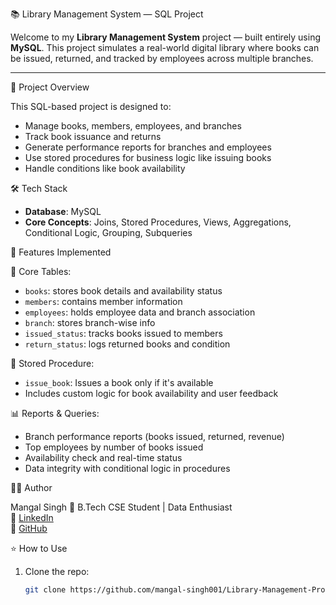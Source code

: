 📚 Library Management System — SQL Project

Welcome to my **Library Management System** project — built entirely using **MySQL**. This project simulates a real-world digital library where books can be issued, returned, and tracked by employees across multiple branches.

---

🚀 Project Overview


This SQL-based project is designed to:

- Manage books, members, employees, and branches
- Track book issuance and returns
- Generate performance reports for branches and employees
- Use stored procedures for business logic like issuing books
- Handle conditions like book availability



🛠️ Tech Stack

- **Database**: MySQL
- **Core Concepts**: Joins, Stored Procedures, Views, Aggregations, Conditional Logic, Grouping, Subqueries



🧾 Features Implemented

🔸 Core Tables:
- `books`: stores book details and availability status
- `members`: contains member information
- `employees`: holds employee data and branch association
- `branch`: stores branch-wise info
- `issued_status`: tracks books issued to members
- `return_status`: logs returned books and condition

🔹 Stored Procedure:
- `issue_book`: Issues a book only if it's available
- Includes custom logic for book availability and user feedback


📊 Reports & Queries:
- Branch performance reports (books issued, returned, revenue)
- Top employees by number of books issued
- Availability check and real-time status
- Data integrity with conditional logic in procedures




🧑‍💻 Author

Mangal Singh
📍 B.Tech CSE Student | Data Enthusiast  
🔗 [LinkedIn](https://www.linkedin.com/in/mangal-singh123/)  
🐙 [GitHub](https://github.com/mangal-singh001)



⭐ How to Use

1. Clone the repo:
   ```bash
   git clone https://github.com/mangal-singh001/Library-Management-Project-SQL.git


